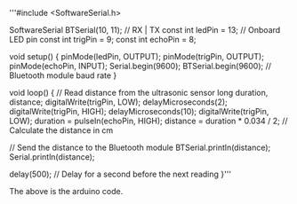 '''#include <SoftwareSerial.h>

SoftwareSerial BTSerial(10, 11); // RX | TX
const int ledPin = 13; // Onboard LED pin
const int trigPin = 9;
const int echoPin = 8;

void setup() {
  pinMode(ledPin, OUTPUT);
  pinMode(trigPin, OUTPUT);
  pinMode(echoPin, INPUT);
  Serial.begin(9600);
  BTSerial.begin(9600);  // Bluetooth module baud rate
}

void loop() {
  // Read distance from the ultrasonic sensor
  long duration, distance;
  digitalWrite(trigPin, LOW);
  delayMicroseconds(2);
  digitalWrite(trigPin, HIGH);
  delayMicroseconds(10);
  digitalWrite(trigPin, LOW);
  duration = pulseIn(echoPin, HIGH);
  distance = duration * 0.034 / 2; // Calculate the distance in cm

  // Send the distance to the Bluetooth module
  BTSerial.println(distance);
  Serial.println(distance);


  delay(500); // Delay for a second before the next reading
}'''


The above is the arduino code.
